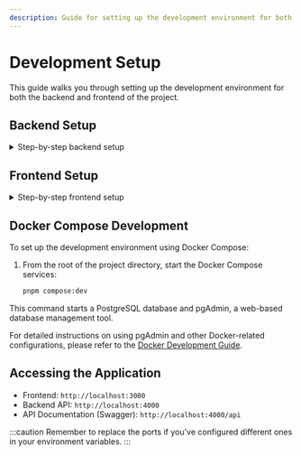 ```yaml
---
description: Guide for setting up the development environment for both backend and frontend
---
```


# Development Setup

This guide walks you through setting up the development environment for both the backend and frontend of the project.

## Backend Setup

<details>
<summary>Step-by-step backend setup</summary>

1. Navigate to the server directory:
   ```bash
   cd apps/server
   ```

2. Set up environment variables:
   - Copy the example environment file:
     ```bash
     cp .env.example .env.development.local
     ```
   - Open `.env.development.local` and adjust the values as needed for your local development environment.

3. Install dependencies:
   ```bash
   pnpm install
   ```

4. Set up the database:
   - Ensure your database server is running. See the [Docker Compose Development](#docker-compose-development) section for details on setting up the database using Docker.
   - Run migrations to generate Prisma types and apply the schema to the database:
     ```bash
     pnpm db-migrate
     ```
   - Seed the dev database:
     ```bash
     pnpm db-seed
     ```

   You can check the seeded data using Prisma Studio:
   ```bash
   pnpm db-studio
   ```

5. Start the development server:
   ```bash
   pnpm run dev
   ```

6. The backend server should now be running. You can access the API documentation at `http://localhost:4000/api` (adjust the port if you've changed it in your environment variables).

:::tip
For instructions on how to test the server, login, and API using Swagger, please refer to the [API Testing Guide](./api-testing.md).
:::

</details>

## Frontend Setup

<details>
<summary>Step-by-step frontend setup</summary>

1. Navigate to the web directory:
   ```bash
   cd apps/web
   ```

2. Set up environment variables:
   - Copy the example environment file:
     ```bash
     cp .env.example .env.development.local
     ```
   - Open `.env.development.local` and adjust the values as needed for your local development environment.

3. Install dependencies:
   ```bash
   pnpm install
   ```

4. Start the development server:
   ```bash
   pnpm run dev
   ```

6. The frontend development server should now be running. You can access it at `http://localhost:3000` (adjust the port if you've changed it in your environment variables).

</details>

## Docker Compose Development

To set up the development environment using Docker Compose:

1. From the root of the project directory, start the Docker Compose services:
   ```bash
   pnpm compose:dev
   ```

This command starts a PostgreSQL database and pgAdmin, a web-based database management tool.

For detailed instructions on using pgAdmin and other Docker-related configurations, please refer to the [Docker Development Guide](./setup-docker-dev.md).

## Accessing the Application

- Frontend: `http://localhost:3000`
- Backend API: `http://localhost:4000`
- API Documentation (Swagger): `http://localhost:4000/api`

:::caution
Remember to replace the ports if you've configured different ones in your environment variables.
:::